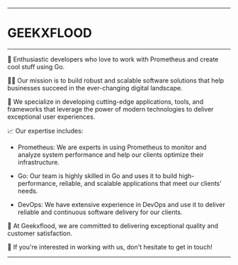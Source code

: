 *********************************************
#               GEEKXFLOOD
*********************************************

🚀 Enthusiastic developers who love to work with Prometheus and create cool stuff using Go. 

👨‍💻 Our mission is to build robust and scalable software solutions that help businesses succeed in the ever-changing digital landscape.

🤖 We specialize in developing cutting-edge applications, tools, and frameworks that leverage the power of modern technologies to deliver exceptional user experiences.

📈 Our expertise includes:

  - Prometheus: We are experts in using Prometheus to monitor and analyze system performance and help our clients optimize their infrastructure.
  
  - Go: Our team is highly skilled in Go and uses it to build high-performance, reliable, and scalable applications that meet our clients' needs.
  
  - DevOps: We have extensive experience in DevOps and use it to deliver reliable and continuous software delivery for our clients.

🌟 At Geekxflood, we are committed to delivering exceptional quality and customer satisfaction. 

👋 If you're interested in working with us, don't hesitate to get in touch!

*********************************************

